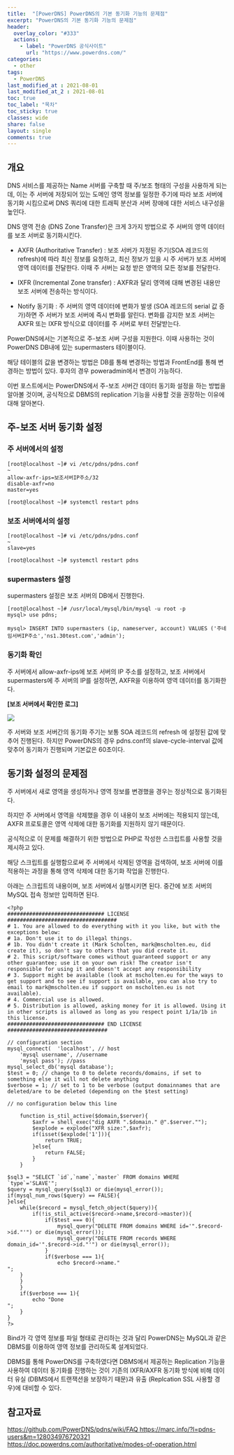 ```yaml
---
title:  "[PowerDNS] PowerDNS의 기본 동기화 기능의 문제점"
excerpt: "PowerDNS의 기본 동기화 기능의 문제점"
header:
  overlay_color: "#333"
  actions:
    - label: "PowerDNS 공식사이트"
      url: "https://www.powerdns.com/"
categories:
  - other
tags:
  - PowerDNS
last_modified_at : 2021-08-01
last_modified_at_2 : 2021-08-01
toc: true
toc_label: "목차"
toc_sticky: true
classes: wide
share: false
layout: single
comments: true
---
```


## 개요

DNS 서비스를 제공하는 Name 서버를 구축할 때 주/보조 형태의 구성을 사용하게 되는데, 이는 주 서버에 저장되어 있는 도메인 영역 정보를 일정한 주기에 따라 보조 서버에 동기화 시킴으로써 DNS 쿼리에 대한 트래픽 분산과 서버 장애에 대한 서비스 내구성을 높인다.

DNS 영역 전송 (DNS Zone Transfer)은 크게 3가지 방법으로 주 서버의 영역 데이터를 보조 서버로 동기화시킨다.

- AXFR (Authoritative Transfer) : 보조 서버가 지정된 주기(SOA 레코드의 refresh)에 따라 최신 정보를 요청하고, 최신 정보가 있을 시 주 서버가 보조 서버에 영역 데이터를 전달한다. 이때 주 서버는 요청 받은 영역의 모든 정보를 전달한다.

- IXFR (Incremental Zone transfer) : AXFR과 달리 영역에 대해 변경된 내용만 보조 서버에 전송하는 방식이다.

- Notify 동기화 : 주 서버의 영역 데이터에 변화가 발생 (SOA 레코드의 serial 값 증가)하면 주 서버가 보조 서버에 즉시 변화를 알린다. 변화를 감지한 보조 서버는 AXFR 또는 IXFR 방식으로 데이터를 주 서버로 부터 전달받는다.

PowerDNS에서는 기본적으로 주-보조 서버 구성을 지원한다. 이때 사용하는 것이 PowerDNS DB내에 있는 supermasters 테이블이다.

해당 테이블의 값을 변경하는 방법은 DB를 통해 변경하는 방법과 FrontEnd를 통해 변경하는 방법이 있다. 후자의 경우 poweradmin에서 변경이 가능하다.

이번 포스트에서는 PowerDNS에서 주-보조 서버간 데이터 동기화 설정을 하는 방법을 알아볼 것이며, 공식적으로 DBMS의 replication 기능을 사용할 것을 권장하는 이유에 대해 알아본다.

## 주-보조 서버 동기화 설정

### 주 서버에서의 설정

```
[root@localhost ~]# vi /etc/pdns/pdns.conf 
~
allow-axfr-ips=보조서버IP주소/32
disable-axfr=no
master=yes

[root@localhost ~]# systemctl restart pdns
```

### 보조 서버에서의 설정

```
[root@localhost ~]# vi /etc/pdns/pdns.conf 
~
slave=yes

[root@localhost ~]# systemctl restart pdns
```

### supermasters 설정

supermasters 설정은 보조 서버의 DB에서 진행한다.

```
[root@localhost ~]# /usr/local/mysql/bin/mysql -u root -p
mysql> use pdns;

mysql> INSERT INTO supermasters (ip, nameserver, account) VALUES ('주네임서버IP주소','ns1.30test.com','admin');
```

### 동기화 확인

주 서버에서 allow-axfr-ips에 보조 서버의 IP 주소를 설정하고, 보조 서버에서 supermasters에 주 서버의 IP를 설정하면, AXFR을 이용하여 영역 데이터를 동기화한다.

<b>[보조 서버에서 확인한 로그]</b>

<img src="https://github.com/susoterran/susoterran.github.io/blob/master/assets/img/2021-08-01-powerdns_sync/01_axfr_log.jpg?raw=true">

주 서버와 보조 서버간의 동기화 주기는 보통 SOA 레코드의 refresh 에 설정된 값에 맞추어 진행된다. 하지만 PowerDNS의 경우 pdns.conf의 slave-cycle-interval 값에 맞추어 동기화가 진행되며 기본값은 60초이다.

## 동기화 설정의 문제점

주 서버에서 새로 영역을 생성하거나 영역 정보를 변경했을 경우는 정상적으로 동기화된다.

하지만 주 서버에서 영역을 삭제했을 경우 이 내용이 보조 서버에는 적용되지 않는데, AXFR 프로토콜은 영역 삭제에 대한 동기화를 지원하지 않기 때문이다.

공식적으로 이 문제를 해결하기 위한 방법으로 PHP로 작성한 스크립트를 사용할 것을 제시하고 있다.

해당 스크립트를 실행함으로써 주 서버에서 삭제된 영역을 검색하여, 보조 서버에 이를 적용하는 과정을 통해 영역 삭제에 대한 동기화 작업을 진행한다.

아래는 스크립트의 내용이며, 보조 서버에서 실행시키면 된다. 중간에 보조 서버의 MySQL 접속 정보만 입력하면 된다.

```
<?php
############################### LICENSE ###################################
# 1. You are allowed to do everything with it you like, but with the exceptions below:
# 1a. Don't use it to do illegal things.
# 1b. You didn't create it (Mark Scholten, mark@mscholten.eu, did create it), so don't say to others that you did create it.
# 2. This script/software comes without guaranteed support or any other guarantee; use it on your own risk! The creator isn't responsible for using it and doesn't accept any responsibility
# 3. Support might be available (look at mscholten.eu for the ways to get support and to see if support is available, you can also try to email to mark@mscholten.eu if support on mscholten.eu is not available).
# 4. Commercial use is allowed.
# 5. Distribution is allowed, asking money for it is allowed. Using it in other scripts is allowed as long as you respect point 1/1a/1b in this license.
############################### END LICENSE ################################

// configuration section
mysql_connect(  'localhost', // host
	'mysql username', //username
	'mysql pass'); //pass
mysql_select_db('mysql database');
$test = 0; // change to 0 to delete records/domains, if set to something else it will not delete anything
$verbose = 1; // set to 1 to be verbose (output domainnames that are deleted/are to be deleted (depending on the $test setting)

// no configuration below this line

	function is_stil_active($domain,$server){
		$axfr = shell_exec("dig AXFR ".$domain." @".$server."");
		$explode = explode("XFR size:",$axfr);
		if(isset($explode['1'])){
			return TRUE;
		}else{
			return FALSE;
		}
	}

$sql3 = "SELECT `id`,`name`,`master` FROM domains WHERE `type`='SLAVE'";
$query = mysql_query($sql3) or die(mysql_error());
if(mysql_num_rows($query) == FALSE){
}else{
	while($record = mysql_fetch_object($query)){
		if(!is_stil_active($record->name,$record->master)){
			if($test === 0){
				mysql_query("DELETE FROM domains WHERE id='".$record->id."'") or die(mysql_error());
				mysql_query("DELETE FROM records WHERE domain_id='".$record->id."'") or die(mysql_error());
			}
			if($verbose === 1){
				echo $record->name."
";
	}
	}
	}
	if($verbose === 1){
		echo "Done
";
	}
}
?>
```

Bind가 각 영역 정보를 파일 형태로 관리하는 것과 달리 PowerDNS는 MySQL과 같은 DBMS를 이용하여 영역 정보를 관리하도록 설계되었다.

DBMS를 통해 PowerDNS를 구축하였다면 DBMS에서 제공하는 Replication 기능을 사용하여 데이터 동기화를 진행하는 것이 기존의 IXFR/AXFR 동기화 방식에 비해 데이터 유실 (DBMS에서 트랜잭션을 보장하기 때문)과 유출 (Replcation SSL 사용할 경우)에 대비할 수 있다.


## 참고자료

<a href="https://github.com/PowerDNS/pdns/wiki/FAQ">
https://github.com/PowerDNS/pdns/wiki/FAQ
</a>

<a href="https://marc.info/?l=pdns-users&m=128034976720321">
https://marc.info/?l=pdns-users&m=128034976720321
</a>

<a href="https://doc.powerdns.com/authoritative/modes-of-operation.html">
https://doc.powerdns.com/authoritative/modes-of-operation.html
</a>
